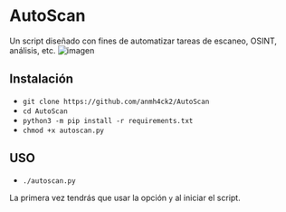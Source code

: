 # AutoScan
Un script diseñado con fines de automatizar tareas de escaneo, OSINT, análisis, etc.
![imagen](https://user-images.githubusercontent.com/116729095/201238072-5f4981cc-32dc-4c6e-b190-e88ced5176b9.png)

## Instalación
- `git clone https://github.com/anmh4ck2/AutoScan`
- `cd AutoScan`
- `python3 -m pip install -r requirements.txt`
- `chmod +x autoscan.py`

## USO
- `./autoscan.py`

La primera vez tendrás que usar la opción `y` al iniciar el script.
